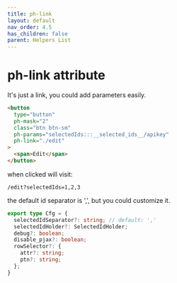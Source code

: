 ```yaml
---
title: ph-link
layout: default
nav_order: 4.5
has_children: false
parent: Helpers List
---
```


# ph-link attribute

It's just a link, you could add parameters easily.

```html
<button
  type="button"
  ph-mask="2"
  class="btn btn-sm"
  ph-params="selectedIds:::__selected_ids__/apikey"
  ph-link="./edit"
>
  <span>Edit</span>
</button>
```

when clicked will visit:

```
/edit?selectedIds=1,2,3
```

the default id separator is ',', but you could customize it.

```typescript
export type Cfg = {
  selectedIdSeparator?: string; // default: ','
  selectedIdHolder?: SelectedIdHolder;
  debug?: boolean;
  disable_pjax?: boolean;
  rowSelector?: {
    attr?: string;
    ptn?: string;
  };
}
```
